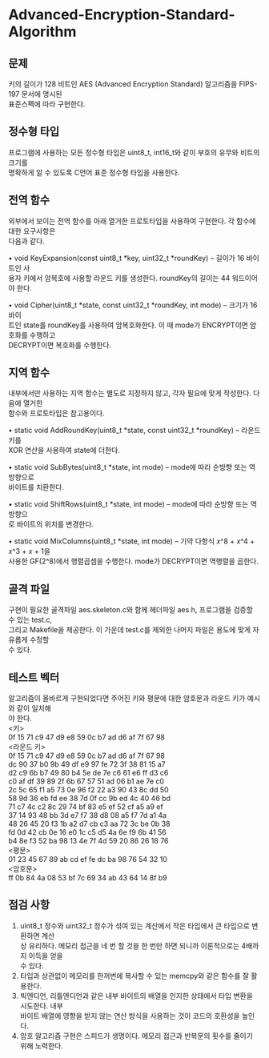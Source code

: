 # Advanced-Encryption-Standard-Algorithm

## 문제
키의 길이가 128 비트인 AES (Advanced Encryption Standard) 알고리즘을 FIPS-197 문서에 명시된  
표준스펙에 따라 구현한다.
## 정수형 타입
프로그램에 사용하는 모든 정수형 타입은 uint8_t, int16_t와 같이 부호의 유무와 비트의 크기를  
명확하게 알 수 있도록 C언어 표준 정수형 타입을 사용한다.
## 전역 함수
외부에서 보이는 전역 함수를 아래 열거한 프로토타입을 사용하여 구현한다. 각 함수에 대한 요구사항은  
다음과 같다.  

• void KeyExpansion(const uint8_t *key, uint32_t *roundKey) – 길이가 16 바이트인 사  
용자 키에서 암복호에 사용할 라운드 키를 생성한다. roundKey의 길이는 44 워드이어야 한다.  

• void Cipher(uint8_t *state, const uint32_t *roundKey, int mode) – 크기가 16 바이  
트인 state를 roundKey를 사용하여 암복호화한다. 이 때 mode가 ENCRYPT이면 암호화를 수행하고  
DECRYPT이면 복호화를 수행한다.  
## 지역 함수
내부에서만 사용하는 지역 함수는 별도로 지정하지 않고, 각자 필요에 맞게 작성한다. 다음에 열거한  
함수와 프로토타입은 참고용이다.  

• static void AddRoundKey(uint8_t *state, const uint32_t *roundKey) – 라운드 키를  
XOR 연산을 사용하여 state에 더한다.  

• static void SubBytes(uint8_t *state, int mode) – mode에 따라 순방향 또는 역방향으로  
바이트를 치환한다.  

• static void ShiftRows(uint8_t *state, int mode) – mode에 따라 순방향 또는 역방향으  
로 바이트의 위치를 변경한다.  

• static void MixColumns(uint8_t *state, int mode) – 기약 다항식 𝑥^8 + 𝑥^4 + 𝑥^3 + 𝑥 + 1을  
사용한 GF(2^8)에서 행렬곱셈을 수행한다. mode가 DECRYPT이면 역행렬을 곱한다.
## 골격 파일
구현이 필요한 골격파일 aes.skeleton.c와 함께 헤더파일 aes.h, 프로그램을 검증할 수 있는 test.c,  
그리고 Makefile을 제공한다. 이 가운데 test.c를 제외한 나머지 파일은 용도에 맞게 자유롭게 수정할  
수 있다.
## 테스트 벡터
알고리즘이 올바르게 구현되었다면 주어진 키와 평문에 대한 암호문과 라운드 키가 예시와 같이 일치해  
야 한다.  
<키>  
0f 15 71 c9 47 d9 e8 59 0c b7 ad d6 af 7f 67 98  
<라운드 키>  
0f 15 71 c9 47 d9 e8 59 0c b7 ad d6 af 7f 67 98  
dc 90 37 b0 9b 49 df e9 97 fe 72 3f 38 81 15 a7  
d2 c9 6b b7 49 80 b4 5e de 7e c6 61 e6 ff d3 c6  
c0 af df 39 89 2f 6b 67 57 51 ad 06 b1 ae 7e c0  
2c 5c 65 f1 a5 73 0e 96 f2 22 a3 90 43 8c dd 50  
58 9d 36 eb fd ee 38 7d 0f cc 9b ed 4c 40 46 bd  
71 c7 4c c2 8c 29 74 bf 83 e5 ef 52 cf a5 a9 ef  
37 14 93 48 bb 3d e7 f7 38 d8 08 a5 f7 7d a1 4a  
48 26 45 20 f3 1b a2 d7 cb c3 aa 72 3c be 0b 38  
fd 0d 42 cb 0e 16 e0 1c c5 d5 4a 6e f9 6b 41 56  
b4 8e f3 52 ba 98 13 4e 7f 4d 59 20 86 26 18 76  
<평문>  
01 23 45 67 89 ab cd ef fe dc ba 98 76 54 32 10  
<암호문>  
ff 0b 84 4a 08 53 bf 7c 69 34 ab 43 64 14 8f b9  
## 점검 사항
1. uint8_t 정수와 uint32_t 정수가 섞여 있는 계산에서 작은 타입에서 큰 타입으로 변환하면 계산  
상 유리하다. 메모리 접근을 네 번 할 것을 한 번만 하면 되니까 이론적으로는 4배까지 이득을 얻을  
수 있다.  
2. 타입과 상관없이 메모리를 한꺼번에 복사할 수 있는 memcpy와 같은 함수를 잘 활용한다.  
3. 빅엔디언, 리틀엔디언과 같은 내부 바이트의 배열을 인지한 상태에서 타입 변환을 시도한다. 내부  
바이트 배열에 영향을 받지 않는 연산 방식을 사용하는 것이 코드의 호환성을 높인다.  
4. 암호 알고리즘 구현은 스피드가 생명이다. 메모리 접근과 반복문의 횟수를 줄이기 위해 노력한다.  
